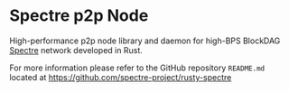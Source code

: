 # Spectre p2p Node

High-performance p2p node library and daemon for high-BPS BlockDAG [Spectre](https://spectre-network.org) network developed in Rust.

For more information please refer to the GitHub repository `README.md` located at https://github.com/spectre-project/rusty-spectre
